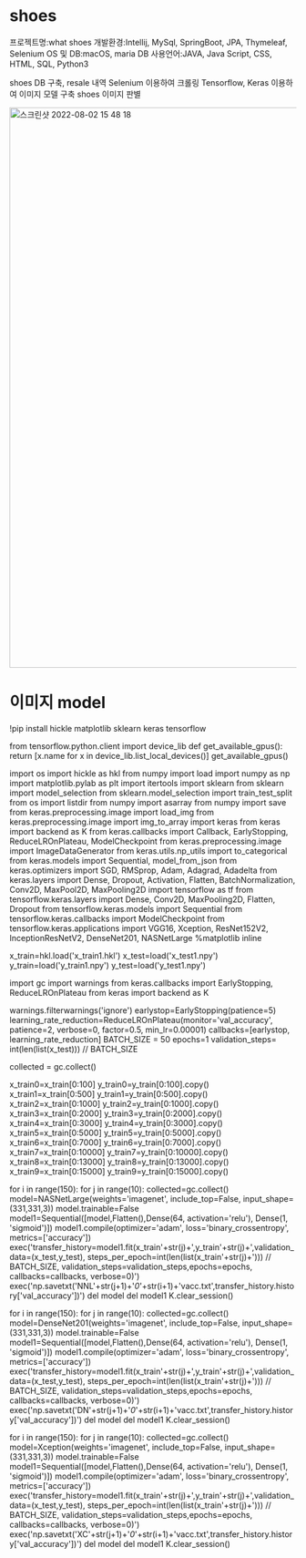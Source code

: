 # shoes
프로젝트명:what shoes 
개발환경:Intellij, MySql, SpringBoot, JPA, Thymeleaf, Selenium 
OS 및 DB:macOS, maria DB 
사용언어:JAVA, Java Script, CSS, HTML, SQL, Python3 

shoes DB 구축, resale 내역 Selenium 이용하여 크롤링 Tensorflow, Keras 이용하여 이미지 모델 구축 shoes 이미지 판별

<img width="984" alt="스크린샷 2022-08-02 15 48 18" src="https://user-images.githubusercontent.com/80299204/182310365-8bea703c-f92f-4407-9fe0-b7b28b154ca3.png">



# 이미지 model
!pip install hickle matplotlib sklearn keras tensorflow

from tensorflow.python.client import device_lib
def get_available_gpus():
    return [x.name for x in device_lib.list_local_devices()]
get_available_gpus()

import os
import hickle as hkl
from numpy import load
import numpy as np
import matplotlib.pylab as plt
import itertools
import sklearn
from sklearn import model_selection
from sklearn.model_selection import train_test_split
from os import listdir
from numpy import asarray
from numpy import save
from keras.preprocessing.image import load_img
from keras.preprocessing.image import img_to_array
import keras
from keras import backend as K
from keras.callbacks import Callback, EarlyStopping, ReduceLROnPlateau, ModelCheckpoint
from keras.preprocessing.image import ImageDataGenerator
from keras.utils.np_utils import to_categorical
from keras.models import Sequential, model_from_json
from keras.optimizers import SGD, RMSprop, Adam, Adagrad, Adadelta
from keras.layers import Dense, Dropout, Activation, Flatten, BatchNormalization, Conv2D, MaxPool2D, MaxPooling2D
import tensorflow as tf
from tensorflow.keras.layers import Dense, Conv2D, MaxPooling2D, Flatten, Dropout
from tensorflow.keras.models import Sequential
from tensorflow.keras.callbacks import ModelCheckpoint
from tensorflow.keras.applications import VGG16, Xception, ResNet152V2, InceptionResNetV2, DenseNet201, NASNetLarge
%matplotlib inline

x_train=hkl.load('x_train1.hkl')
x_test=load('x_test1.npy')
y_train=load('y_train1.npy')
y_test=load('y_test1.npy')

import gc
import warnings
from keras.callbacks import EarlyStopping, ReduceLROnPlateau
from keras import backend as K

warnings.filterwarnings('ignore')
earlystop=EarlyStopping(patience=5)
learning_rate_reduction=ReduceLROnPlateau(monitor='val_accuracy',
                                          patience=2,
                                          verbose=0,
                                          factor=0.5,
                                          min_lr=0.00001)
callbacks=[earlystop, learning_rate_reduction]
BATCH_SIZE = 50
epochs=1
validation_steps= int(len(list(x_test))) // BATCH_SIZE

collected = gc.collect()

x_train0=x_train[0:100]
y_train0=y_train[0:100].copy()
x_train1=x_train[0:500]
y_train1=y_train[0:500].copy()
x_train2=x_train[0:1000]
y_train2=y_train[0:1000].copy()
x_train3=x_train[0:2000]
y_train3=y_train[0:2000].copy()
x_train4=x_train[0:3000]
y_train4=y_train[0:3000].copy()
x_train5=x_train[0:5000]
y_train5=y_train[0:5000].copy()
x_train6=x_train[0:7000]
y_train6=y_train[0:7000].copy()
x_train7=x_train[0:10000]
y_train7=y_train[0:10000].copy()
x_train8=x_train[0:13000]
y_train8=y_train[0:13000].copy()
x_train9=x_train[0:15000]
y_train9=y_train[0:15000].copy()

for i in range(150):
    for j in range(10):
        collected=gc.collect()
        model=NASNetLarge(weights='imagenet', include_top=False, input_shape=(331,331,3))
        model.trainable=False
        model1=Sequential([model,Flatten(),Dense(64, activation='relu'), Dense(1, 'sigmoid')])
        model1.compile(optimizer='adam', loss='binary_crossentropy', metrics=['accuracy'])
        exec('transfer_history=model1.fit(x_train'+str(j)+',y_train'+str(j)+',validation_data=(x_test,y_test), steps_per_epoch=int(len(list(x_train'+str(j)+'))) // BATCH_SIZE, validation_steps=validation_steps,epochs=epochs, callbacks=callbacks, verbose=0)')
        exec('np.savetxt(\'NNL'+str(j+1)+'_0_'+str(i+1)+'vacc.txt\',transfer_history.history[\'val_accuracy\'])')
        del model
        del model1
        K.clear_session()
        
for i in range(150):
    for j in range(10):
        collected=gc.collect()
        model=DenseNet201(weights='imagenet', include_top=False, input_shape=(331,331,3))
        model.trainable=False
        model1=Sequential([model,Flatten(),Dense(64, activation='relu'), Dense(1, 'sigmoid')])
        model1.compile(optimizer='adam', loss='binary_crossentropy', metrics=['accuracy'])
        exec('transfer_history=model1.fit(x_train'+str(j)+',y_train'+str(j)+',validation_data=(x_test,y_test), steps_per_epoch=int(len(list(x_train'+str(j)+'))) // BATCH_SIZE, validation_steps=validation_steps,epochs=epochs, callbacks=callbacks, verbose=0)')
        exec('np.savetxt(\'DN'+str(j+1)+'_0_'+str(i+1)+'vacc.txt\',transfer_history.history[\'val_accuracy\'])')
        del model
        del model1
        K.clear_session()
        
for i in range(150):
    for j in range(10):
        collected=gc.collect()
        model=Xception(weights='imagenet', include_top=False, input_shape=(331,331,3))
        model.trainable=False
        model1=Sequential([model,Flatten(),Dense(64, activation='relu'), Dense(1, 'sigmoid')])
        model1.compile(optimizer='adam', loss='binary_crossentropy', metrics=['accuracy'])
        exec('transfer_history=model1.fit(x_train'+str(j)+',y_train'+str(j)+',validation_data=(x_test,y_test), steps_per_epoch=int(len(list(x_train'+str(j)+'))) // BATCH_SIZE, validation_steps=validation_steps,epochs=epochs, callbacks=callbacks, verbose=0)')
        exec('np.savetxt(\'XC'+str(j+1)+'_0_'+str(i+1)+'vacc.txt\',transfer_history.history[\'val_accuracy\'])')
        del model
        del model1
        K.clear_session()
        
